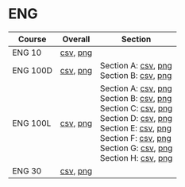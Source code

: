 # ENG

| Course | Overall | Section |
| ------ | ------- | ------- |
| ENG 10 | [csv](https://github.com/UCSD-Historical-Enrollment-Data/2025Spring/blob/main/overall/ENG%2010.csv), [png](https://raw.githubusercontent.com/UCSD-Historical-Enrollment-Data/2025Spring/main/plot_overall/ENG%2010.png) |  |
| ENG 100D | [csv](https://github.com/UCSD-Historical-Enrollment-Data/2025Spring/blob/main/overall/ENG%20100D.csv), [png](https://raw.githubusercontent.com/UCSD-Historical-Enrollment-Data/2025Spring/main/plot_overall/ENG%20100D.png) | Section A: [csv](https://github.com/UCSD-Historical-Enrollment-Data/2025Spring/blob/main/section/ENG%20100D_A.csv), [png](https://raw.githubusercontent.com/UCSD-Historical-Enrollment-Data/2025Spring/main/plot_section/ENG%20100D_A.png)<br>Section B: [csv](https://github.com/UCSD-Historical-Enrollment-Data/2025Spring/blob/main/section/ENG%20100D_B.csv), [png](https://raw.githubusercontent.com/UCSD-Historical-Enrollment-Data/2025Spring/main/plot_section/ENG%20100D_B.png) |
| ENG 100L | [csv](https://github.com/UCSD-Historical-Enrollment-Data/2025Spring/blob/main/overall/ENG%20100L.csv), [png](https://raw.githubusercontent.com/UCSD-Historical-Enrollment-Data/2025Spring/main/plot_overall/ENG%20100L.png) | Section A: [csv](https://github.com/UCSD-Historical-Enrollment-Data/2025Spring/blob/main/section/ENG%20100L_A.csv), [png](https://raw.githubusercontent.com/UCSD-Historical-Enrollment-Data/2025Spring/main/plot_section/ENG%20100L_A.png)<br>Section B: [csv](https://github.com/UCSD-Historical-Enrollment-Data/2025Spring/blob/main/section/ENG%20100L_B.csv), [png](https://raw.githubusercontent.com/UCSD-Historical-Enrollment-Data/2025Spring/main/plot_section/ENG%20100L_B.png)<br>Section C: [csv](https://github.com/UCSD-Historical-Enrollment-Data/2025Spring/blob/main/section/ENG%20100L_C.csv), [png](https://raw.githubusercontent.com/UCSD-Historical-Enrollment-Data/2025Spring/main/plot_section/ENG%20100L_C.png)<br>Section D: [csv](https://github.com/UCSD-Historical-Enrollment-Data/2025Spring/blob/main/section/ENG%20100L_D.csv), [png](https://raw.githubusercontent.com/UCSD-Historical-Enrollment-Data/2025Spring/main/plot_section/ENG%20100L_D.png)<br>Section E: [csv](https://github.com/UCSD-Historical-Enrollment-Data/2025Spring/blob/main/section/ENG%20100L_E.csv), [png](https://raw.githubusercontent.com/UCSD-Historical-Enrollment-Data/2025Spring/main/plot_section/ENG%20100L_E.png)<br>Section F: [csv](https://github.com/UCSD-Historical-Enrollment-Data/2025Spring/blob/main/section/ENG%20100L_F.csv), [png](https://raw.githubusercontent.com/UCSD-Historical-Enrollment-Data/2025Spring/main/plot_section/ENG%20100L_F.png)<br>Section G: [csv](https://github.com/UCSD-Historical-Enrollment-Data/2025Spring/blob/main/section/ENG%20100L_G.csv), [png](https://raw.githubusercontent.com/UCSD-Historical-Enrollment-Data/2025Spring/main/plot_section/ENG%20100L_G.png)<br>Section H: [csv](https://github.com/UCSD-Historical-Enrollment-Data/2025Spring/blob/main/section/ENG%20100L_H.csv), [png](https://raw.githubusercontent.com/UCSD-Historical-Enrollment-Data/2025Spring/main/plot_section/ENG%20100L_H.png) |
| ENG 30 | [csv](https://github.com/UCSD-Historical-Enrollment-Data/2025Spring/blob/main/overall/ENG%2030.csv), [png](https://raw.githubusercontent.com/UCSD-Historical-Enrollment-Data/2025Spring/main/plot_overall/ENG%2030.png) |  |
